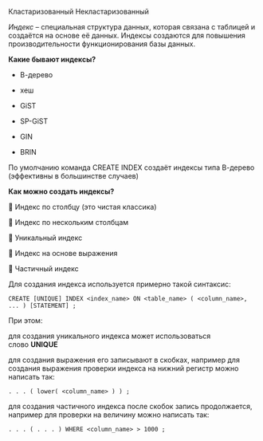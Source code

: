 Кластаризованный
Некластаризованный



_Индекс_ – специальная структура данных, которая связана с таблицей и создаётся на основе её данных. Индексы создаются для повышения производительности функционирования базы данных.

**Какие бывают индексы?**

- В-дерево
    
- хеш
    
- GiST
    
- SP-GiST
    
- GIN
    
- BRIN
    

По умолчанию команда CREATE INDEX создаёт индексы типа В-дерево (эффективны в большинстве случаев)

**Как можно создать индексы?**

🔹 Индекс по столбцу (это чистая классика)

🔹 Индекс по нескольким столбцам

🔹 Уникальный индекс

🔹 Индекс на основе выражения

🔹 Частичный индекс

Для создания индекса используется примерно такой синтаксис:

```
CREATE [UNIQUE] INDEX <index_name> ON <table_name> ( <column_name>, ... ) [STATEMENT] ;
```

При этом:

для создания уникального индекса может использоваться слово **UNIQUE**

для создания выражения его записывают в скобках, например для создания выражения проверки индекса на нижний регистр можно написать так:

```
. . . ( lower( <column_name> ) ) ;
```

для создания частичного индекса после скобок запись продолжается, например для проверки на величину можно написать так:

```
. . . ( . . . ) WHERE <column_name> > 1000 ;
```